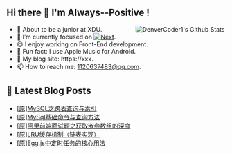## Hi there 👋 I'm Always--Positive !
<div>
  <img alt="DenverCoder1's Github Stats" src="https://denvercoder1-github-readme-stats.vercel.app/api?username=qq1120637483&show_icons=true&count_private=true&theme=react&hide_border=true&hide_title=true&bg_color=1F222E&title_color=F85D7F&icon_color=F8D866" align= "right" />

- 🎒 About to be a junior at XDU. 
- 🔬 I’m currently focused on [![Next](https://img.shields.io/badge/-Next-brightgreen)](https://). 
- 😋 I enjoy working on Front-End development.
- 🎵 Fun fact: I use Apple Music for Android.
- 📝 My blog site: https://xxx.
- 📫 How to reach me:  1120637483@qq.com.
</div>  


## 📕 Latest Blog Posts

<!-- BLOG-POST-LIST:START -->
- [[原]MySQL之跨表查询与索引](https://blog.csdn.net/sinat_41696687/article/details/121113345)
- [[原]MySql基础命令与查询方法](https://blog.csdn.net/sinat_41696687/article/details/121099062)
- [[原]阿里前端面试题之获取嵌套数组的深度](https://blog.csdn.net/sinat_41696687/article/details/121094007)
- [[原]LRU缓存机制（链表实现）](https://blog.csdn.net/sinat_41696687/article/details/121061064)
- [[原]Egg.js中定时任务的核心用法](https://blog.csdn.net/sinat_41696687/article/details/121051093)
<!-- BLOG-POST-LIST:END -->









